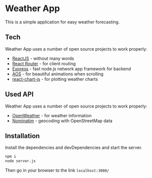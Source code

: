 # Weather App

This is a simple application for easy weather forecasting.
## Tech

Weather App uses a number of open source projects to work properly:

- [ReactJS](https://reactjs.org/) - without many words
- [React Router](https://reactrouter.com/) - for client routing
- [Express](https://expressjs.com) - fast node.js network app framework for backend
- [AOS](https://michalsnik.github.io/aos/) - for beautiful animations when scrolling
- [react-chart-js](https://react-chartjs-2.js.org/) - for plotting weather charts

## Used API

Weather App uses a number of open source projects to work properly:

- [OpenWeather](https://openweathermap.org/weathermap) - for weather information
- [Nominatim](https://nominatim.org/) - geocoding with OpenStreetMap data

## Installation

Install the dependencies and devDependencies and start the server.

```sh
npm i
node server.js 
```
Then go in your browser to the link ```localhost:3000/```
